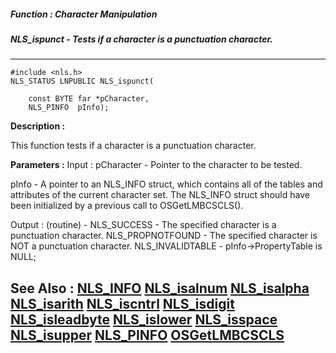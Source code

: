 ##### Function : Character Manipulation
##### NLS_ispunct - Tests if a character is a punctuation character.
---
```
#include <nls.h>
NLS_STATUS LNPUBLIC NLS_ispunct(

	const BYTE far *pCharacter,
	NLS_PINFO  pInfo);
```
**Description :**

This function tests if a character is a punctuation character.

**Parameters :**
Input :
pCharacter  -  Pointer to the character to be tested.

pInfo  -  A pointer to an NLS_INFO struct, which contains all of the tables and attributes of the current character set. The NLS_INFO struct should have been initialized by a previous call to OSGetLMBCSCLS().

Output :
(routine)  -  NLS_SUCCESS - The specified character is a punctuation character.
NLS_PROPNOTFOUND - The specified character is NOT a punctuation character.
NLS_INVALIDTABLE - pInfo->PropertyTable is NULL;



**See Also :**
[NLS_INFO](/domino-c-api-docs/reference/Data/NLS_INFO)
[NLS_isalnum](/domino-c-api-docs/reference/Func/NLS_isalnum)
[NLS_isalpha](/domino-c-api-docs/reference/Func/NLS_isalpha)
[NLS_isarith](/domino-c-api-docs/reference/Func/NLS_isarith)
[NLS_iscntrl](/domino-c-api-docs/reference/Func/NLS_iscntrl)
[NLS_isdigit](/domino-c-api-docs/reference/Func/NLS_isdigit)
[NLS_isleadbyte](/domino-c-api-docs/reference/Func/NLS_isleadbyte)
[NLS_islower](/domino-c-api-docs/reference/Func/NLS_islower)
[NLS_isspace](/domino-c-api-docs/reference/Func/NLS_isspace)
[NLS_isupper](/domino-c-api-docs/reference/Func/NLS_isupper)
[NLS_PINFO](/domino-c-api-docs/reference/Data/NLS_PINFO)
[OSGetLMBCSCLS](/domino-c-api-docs/reference/Func/OSGetLMBCSCLS)
---
